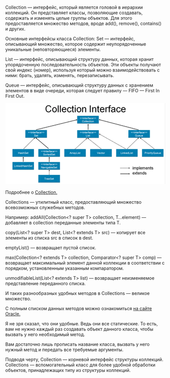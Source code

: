 Collection — интерфейс, который является головой в иерархии коллекций. Он представляет классы, позволяющие создавать, содержать и изменять целые группы объектов. Для этого предоставляется множество методов, вроде add(), remove(), contains() и других.

Основные интерфейсы класса Collection:
Set — интерфейс, описывающий множество, которое содержит неупорядоченные уникальные (неповторяющиеся) элементы.

List — интерфейс, описывающий структуру данных, которая хранит упорядоченную последовательность объектов. Эти объекты получают свой индекс (номер), используя который можно взаимодействовать с ними: брать, удалять, изменять, перезаписывать.

Queue — интерфейс, описывающий структуру данных с хранением элементов в виде очереди, которая следует правилу — FIFO — First In First Out.

![img_14.png](img_14.png)

Подробнее о [Collection.](https://javarush.com/groups/posts/2308-korotko-o-glavnom---java-collections-framework)


Collections — утилитный класс, предоставляющий множество всевозможных служебных методов.

Например:
addAll(Collection<? super T> collection, T…element) — добавляет в collection переданные элементы типа Т.

сopy(List<? super T> dest, List<? extends T> src) — копирует все элементы из списка src в список в dest.

emptyList() — возвращает пустой список.

max(Collection<? extends T> collection, Comparator<? super T> comp) — возвращает максимальный элемент данной коллекции в соответствии с порядком, установленным указанным компаратором.

unmodifiableList(List<? extends T> list) — возвращает неизменяемое представление переданного списка.

И таких разнообразных удобных методов в Collections — великое множество.

С полным списком данных методов можно ознакомиться [на сайте Oracle.](https://docs.oracle.com/en/java/javase/11/docs/api/java.base/java/util/Collections.html)

Я не зря сказал, что они удобные. Ведь они все статические. То есть, вам не нужно каждый раз создавать объект данного класса, чтобы вызвать у него необходимый метод.

Вам достаточно лишь прописать название класса, вызвать у него нужный метод и передать все требуемые аргументы.

Подводя черту, Collection — корневой интерфейс структуры коллекций. Collections —  вспомогательный класс для более удобной обработки объектов, принадлежащих типу из структуры коллекций.
